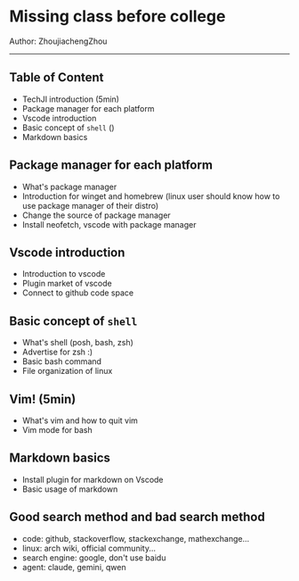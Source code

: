# Missing class before college

Author: ZhoujiachengZhou

---

## Table of Content

- TechJI introduction (5min)
- Package manager for each platform
- Vscode introduction
- Basic concept of `shell` ()
- Markdown basics

## Package manager for each platform

- What's package manager
- Introduction for winget and homebrew (linux user should know how to use package manager of their distro)
- Change the source of package manager
- Install neofetch, vscode with package manager

## Vscode introduction

- Introduction to vscode
- Plugin market of vscode
- Connect to github code space

## Basic concept of `shell`

- What's shell (posh, bash, zsh)
- Advertise for zsh :)
- Basic bash command
- File organization of linux

## Vim! (5min)

- What's vim and how to quit vim
- Vim mode for bash

## Markdown basics

- Install plugin for markdown on Vscode
- Basic usage of markdown

## Good search method and bad search method

- code: github, stackoverflow, stackexchange, mathexchange...
- linux: arch wiki, official community...
- search engine: google, don't use baidu
- agent: claude, gemini, qwen
